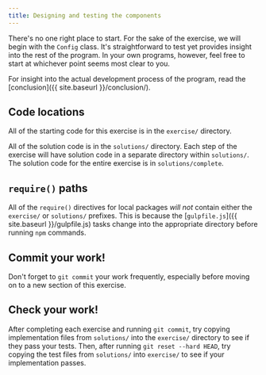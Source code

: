 ```yaml
---
title: Designing and testing the components
---
```

There's no one right place to start. For the sake of the exercise, we will
begin with the `Config` class. It's straightforward to test yet provides
insight into the rest of the program. In your own programs, however, feel free
to start at whichever point seems most clear to you.

For insight into the actual development process of the program, read the
[conclusion]({{ site.baseurl }}/conclusion/).

## Code locations

All of the starting code for this exercise is in the `exercise/` directory.

All of the solution code is in the `solutions/` directory. Each step of the
exercise will have solution code in a separate directory within `solutions/`.
The solution code for the entire exercise is in `solutions/complete`.

## `require()` paths

All of the `require()` directives for local packages _will not_
contain either the `exercise/` or `solutions/` prefixes. This is because the
[`gulpfile.js`]({{ site.baseurl }}/gulpfile.js) tasks change into the
appropriate directory before running `npm` commands.

## Commit your work!

Don't forget to `git commit` your work frequently, especially before moving on
to a new section of this exercise.

## Check your work!

After completing each exercise and running `git commit`, try copying
implementation files from `solutions/` into the `exercise/` directory to see if
they pass your tests. Then, after running `git reset --hard HEAD`, try copying
the test files from `solutions/` into `exercise/` to see if your
implementation passes.
